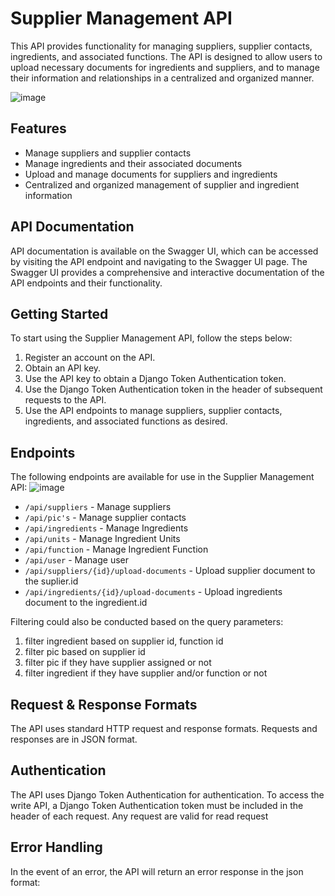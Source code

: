 # Supplier Management API

This API provides functionality for managing suppliers, supplier contacts, ingredients, and associated functions. The API is designed to allow users to upload necessary documents for ingredients and suppliers, and to manage their information and relationships in a centralized and organized manner.

![image](https://user-images.githubusercontent.com/111274957/220533050-6b6a341f-781d-4d39-9a6d-de8694c4aecf.png)

## Features
- Manage suppliers and supplier contacts
- Manage ingredients and their associated documents
- Upload and manage documents for suppliers and ingredients
- Centralized and organized management of supplier and ingredient information

## API Documentation
API documentation is available on the Swagger UI, which can be accessed by visiting the API endpoint and navigating to the Swagger UI page. The Swagger UI provides a comprehensive and interactive documentation of the API endpoints and their functionality.

## Getting Started
To start using the Supplier Management API, follow the steps below:

1. Register an account on the API.
2. Obtain an API key.
3. Use the API key to obtain a Django Token Authentication token.
4. Use the Django Token Authentication token in the header of subsequent requests to the API.
5. Use the API endpoints to manage suppliers, supplier contacts, ingredients, and associated functions as desired.

## Endpoints
The following endpoints are available for use in the Supplier Management API:
![image](https://user-images.githubusercontent.com/111274957/220532891-24f6d30a-eed4-437b-8b89-dad6115c973a.png)
- `/api/suppliers` - Manage suppliers
- `/api/pic's` - Manage supplier contacts
- `/api/ingredients` - Manage Ingredients
- `/api/units` - Manage Ingredient Units 
- `/api/function` - Manage Ingredient Function 
- `/api/user` - Manage user
- `/api/suppliers/{id}/upload-documents` - Upload supplier document to the suplier.id
- `/api/ingredients/{id}/upload-documents` - Upload ingredients document to the ingredient.id


Filtering could also be conducted based on the query parameters:
1. filter ingredient based on supplier id, function id
2. filter pic based on supplier id 
3. filter pic if they have supplier assigned or not 
4. filter ingredient if they have supplier and/or function or not 

## Request & Response Formats
The API uses standard HTTP request and response formats. Requests and responses are in JSON format.

## Authentication
The API uses Django Token Authentication for authentication. To access the write API, a Django Token Authentication token must be included in the header of each request.
Any request are valid for read request 

## Error Handling
In the event of an error, the API will return an error response in the json format: 

